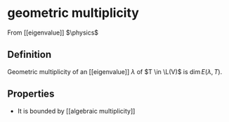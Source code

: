 # geometric multiplicity
From [[eigenvalue]]
$\physics$
## Definition
Geometric multiplicity of an [[eigenvalue]] $\lambda$ of $T \in \L(V)$ is $\dim E(\lambda, T)$.

## Properties
- It is bounded by [[algebraic multiplicity]]